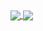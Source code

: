 <a href="#">
  <img align="center" src="https://github-readme-stats.vercel.app/api?username=netromdk&count_private=true&show_icons=true&theme=slateorange&include_all_commits=true" />
</a>
<a href="#">
  <img align="center" src="https://github-readme-stats.vercel.app/api/top-langs/?username=netromdk&theme=slateorange&langs_count=10&layout=compact&hide=javascript,html,yasnippet" />
</a>
